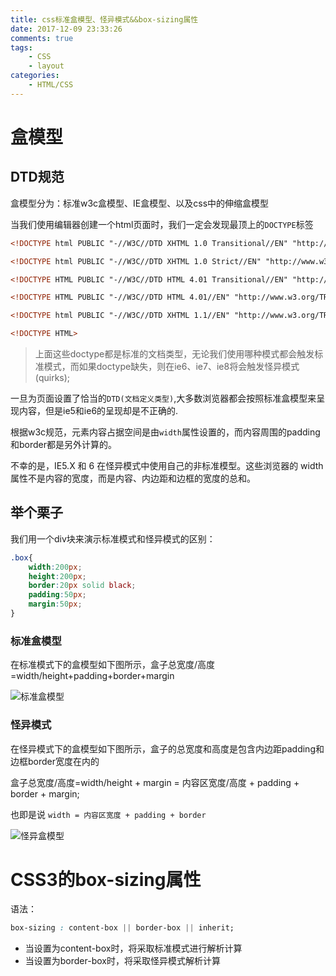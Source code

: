 ```yaml
---
title: css标准盒模型、怪异模式&&box-sizing属性
date: 2017-12-09 23:33:26
comments: true
tags:
    - CSS
    - layout
categories:
    - HTML/CSS
---
```

# 盒模型

## DTD规范

盒模型分为：标准w3c盒模型、IE盒模型、以及css中的伸缩盒模型

当我们使用编辑器创建一个html页面时，我们一定会发现最顶上的`DOCTYPE`标签

```html
<!DOCTYPE html PUBLIC "-//W3C//DTD XHTML 1.0 Transitional//EN" "http://www.w3.org/TR/xhtml1/DTD/xhtml1-transitional.dtd">

<!DOCTYPE html PUBLIC "-//W3C//DTD XHTML 1.0 Strict//EN" "http://www.w3.org/TR/xhtml1/DTD/xhtml1-strict.dtd">

<!DOCTYPE HTML PUBLIC "-//W3C//DTD HTML 4.01 Transitional//EN" "http://www.w3.org/TR/html4/loose.dtd">

<!DOCTYPE HTML PUBLIC "-//W3C//DTD HTML 4.01//EN" "http://www.w3.org/TR/html4/strict.dtd">

<!DOCTYPE html PUBLIC "-//W3C//DTD XHTML 1.1//EN" "http://www.w3.org/TR/xhtml11/DTD/xhtml11.dtd">

<!DOCTYPE HTML>
```
>上面这些doctype都是标准的文档类型，无论我们使用哪种模式都会触发标准模式，而如果doctype缺失，则在ie6、ie7、ie8将会触发怪异模式(quirks);

一旦为页面设置了恰当的`DTD(文档定义类型)`,大多数浏览器都会按照标准盒模型来呈现内容，但是ie5和ie6的呈现却是不正确的.

根据w3c规范，元素内容占据空间是由`width`属性设置的，而内容周围的padding和border都是另外计算的。

不幸的是，IE5.X 和 6 在怪异模式中使用自己的非标准模型。这些浏览器的 width 属性不是内容的宽度，而是内容、内边距和边框的宽度的总和。

## 举个栗子

我们用一个div块来演示标准模式和怪异模式的区别：
```css
.box{
    width:200px;
    height:200px;
    border:20px solid black;
    padding:50px;
    margin:50px;
}
```
### 标准盒模型

在标准模式下的盒模型如下图所示，盒子总宽度/高度=width/height+padding+border+margin

![标准盒模型](http:www.chenqaq.com/assets/images/box-model1.png)

### 怪异模式

在怪异模式下的盒模型如下图所示，盒子的总宽度和高度是包含内边距padding和边框border宽度在内的

盒子总宽度/高度=width/height + margin = 内容区宽度/高度 + padding + border + margin;

也即是说 `width = 内容区宽度 + padding + border`

![怪异盒模型](http:www.chenqaq.com/assets/images/box-model2.png)

# CSS3的box-sizing属性

语法：

```CSS
box-sizing : content-box || border-box || inherit;
```

- 当设置为content-box时，将采取标准模式进行解析计算
- 当设置为border-box时，将采取怪异模式解析计算






